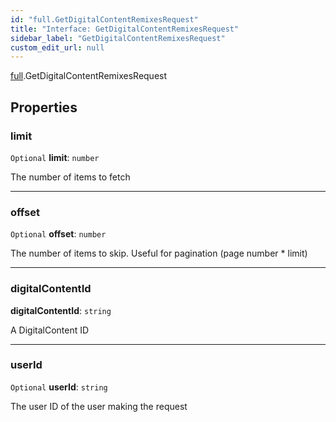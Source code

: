 ```yaml
---
id: "full.GetDigitalContentRemixesRequest"
title: "Interface: GetDigitalContentRemixesRequest"
sidebar_label: "GetDigitalContentRemixesRequest"
custom_edit_url: null
---
```


[full](../namespaces/full.md).GetDigitalContentRemixesRequest

## Properties

### limit

 `Optional` **limit**: `number`

The number of items to fetch

___

### offset

 `Optional` **offset**: `number`

The number of items to skip. Useful for pagination (page number * limit)

___

### digitalContentId

 **digitalContentId**: `string`

A DigitalContent ID

___

### userId

 `Optional` **userId**: `string`

The user ID of the user making the request
